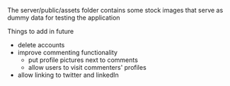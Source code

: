 The server/public/assets folder contains some stock images that serve as dummy data for testing the application

Things to add in future
- delete accounts
- improve commenting functionality
    - put profile pictures next to comments
    - allow users to visit commenters' profiles
- allow linking to twitter and linkedIn
